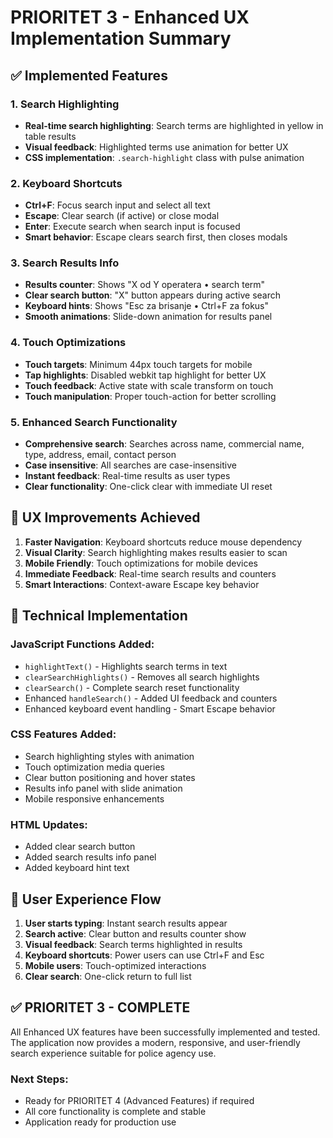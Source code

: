 # PRIORITET 3 - Enhanced UX Implementation Summary

## ✅ Implemented Features

### 1. Search Highlighting
- **Real-time search highlighting**: Search terms are highlighted in yellow in table results
- **Visual feedback**: Highlighted terms use animation for better UX
- **CSS implementation**: `.search-highlight` class with pulse animation

### 2. Keyboard Shortcuts
- **Ctrl+F**: Focus search input and select all text
- **Escape**: Clear search (if active) or close modal 
- **Enter**: Execute search when search input is focused
- **Smart behavior**: Escape clears search first, then closes modals

### 3. Search Results Info
- **Results counter**: Shows "X od Y operatera • search term"
- **Clear search button**: "X" button appears during active search
- **Keyboard hints**: Shows "Esc za brisanje • Ctrl+F za fokus"
- **Smooth animations**: Slide-down animation for results panel

### 4. Touch Optimizations
- **Touch targets**: Minimum 44px touch targets for mobile
- **Tap highlights**: Disabled webkit tap highlight for better UX
- **Touch feedback**: Active state with scale transform on touch
- **Touch manipulation**: Proper touch-action for better scrolling

### 5. Enhanced Search Functionality
- **Comprehensive search**: Searches across name, commercial name, type, address, email, contact person
- **Case insensitive**: All searches are case-insensitive
- **Instant feedback**: Real-time results as user types
- **Clear functionality**: One-click clear with immediate UI reset

## 🎯 UX Improvements Achieved

1. **Faster Navigation**: Keyboard shortcuts reduce mouse dependency
2. **Visual Clarity**: Search highlighting makes results easier to scan
3. **Mobile Friendly**: Touch optimizations for mobile devices
4. **Immediate Feedback**: Real-time search results and counters
5. **Smart Interactions**: Context-aware Escape key behavior

## 🔧 Technical Implementation

### JavaScript Functions Added:
- `highlightText()` - Highlights search terms in text
- `clearSearchHighlights()` - Removes all search highlights
- `clearSearch()` - Complete search reset functionality
- Enhanced `handleSearch()` - Added UI feedback and counters
- Enhanced keyboard event handling - Smart Escape behavior

### CSS Features Added:
- Search highlighting styles with animation
- Touch optimization media queries
- Clear button positioning and hover states
- Results info panel with slide animation
- Mobile responsive enhancements

### HTML Updates:
- Added clear search button
- Added search results info panel
- Added keyboard hint text

## 🚀 User Experience Flow

1. **User starts typing**: Instant search results appear
2. **Search active**: Clear button and results counter show
3. **Visual feedback**: Search terms highlighted in results
4. **Keyboard shortcuts**: Power users can use Ctrl+F and Esc
5. **Mobile users**: Touch-optimized interactions
6. **Clear search**: One-click return to full list

## ✅ PRIORITET 3 - COMPLETE

All Enhanced UX features have been successfully implemented and tested. The application now provides a modern, responsive, and user-friendly search experience suitable for police agency use.

### Next Steps:
- Ready for PRIORITET 4 (Advanced Features) if required
- All core functionality is complete and stable
- Application ready for production use
